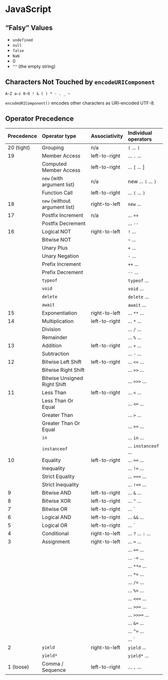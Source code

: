 # JavaScript

## “Falsy” Values

-   `undefined`
-   `null`
-   `false`
-   `NaN`
-   0
-   `""` (the empty string)

## Characters Not Touched by `encodeURIComponent`

`A–Z a–z 0–9 ! & ( ) * - . _ ~`

`encodeURIComponent()` encodes other characters as URI-encoded UTF-8.

## Operator Precedence

| Precedence | Operator type                 | Associativity | Individual operators |
|:-----------|:------------------------------|:--------------|:---------------------|
| 20 (tight) | Grouping                      | n/a           | `(` ... `)`          |
| 19         | Member Access                 | left-to-right | ... `.` ...          |
|            | Computed Member Access        | left-to-right | ... `[` ... ]        |
|            | `new` (with argument list)    | n/a           | new ... `(` ... `)`  |
|            | Function Call                 | left-to-right | ... `(` ... `)`      |
| 18         | `new` (without argument list) | right-to-left | `new` ...            |
| 17         | Postfix Increment             | n/a           | ... `++`             |
|            | Postfix Decrement             |               | ... `--`             |
| 16         | Logical NOT                   | right-to-left | `!` ...              |
|            | Bitwise NOT                   |               | `~` ...              |
|            | Unary Plus                    |               | `+` ...              |
|            | Unary Negation                |               | `-` ...              |
|            | Prefix Increment              |               | `++` ...             |
|            | Prefix Decrement              |               | `--` ...             |
|            | `typeof`                      |               | `typeof` ...         |
|            | `void`                        |               | `void` ...           |
|            | `delete`                      |               | `delete` ...         |
|            | `await`                       |               | `await` ...          |
| 15         | Exponentiation                | right-to-left | ... `**` ...         |
| 14         | Multiplication                | left-to-right | ... `*` ...          |
|            | Division                      |               | ... `/` ...          |
|            | Remainder                     |               | ... `%` ...          |
| 13         | Addition                      | left-to-right | ... `+` ...          |
|            | Subtraction                   |               | ... `-` ...          |
| 12         | Bitwise Left Shift            | left-to-right | ... `<<` ...         |
|            | Bitwise Right Shift           |               | ... `>>` ...         |
|            | Bitwise Unsigned Right Shift  |               | ... `>>>` ...        |
| 11         | Less Than                     | left-to-right | ... `<` ...          |
|            | Less Than Or Equal            |               | ... `<=` ...         |
|            | Greater Than                  |               | ... `>` ...          |
|            | Greater Than Or Equal         |               | ... `>=` ...         |
|            | `in`                          |               | ... `in` ...         |
|            | `instanceof`                  |               | ... `instanceof` ... |
| 10         | Equality                      | left-to-right | ... `==` ...         |
|            | Inequality                    |               | ... `!=` ...         |
|            | Strict Equality               |               | ... `===` ...        |
|            | Strict Inequality             |               | ... `!==` ...        |
| 9          | Bitwise AND                   | left-to-right | ... `&` ...          |
| 8          | Bitwise XOR                   | left-to-right | ... `^` ...          |
| 7          | Bitwise OR                    | left-to-right | ... `|` ...          |
| 6          | Logical AND                   | left-to-right | ... `&&` ...         |
| 5          | Logical OR                    | left-to-right | ... `||` ...         |
| 4          | Conditional                   | right-to-left | ... `?` ... `:` ...  |
| 3          | Assignment                    | right-to-left | ... `=` ...          |
|            |                               |               | ... `+=` ...         |
|            |                               |               | ... `-=` ...         |
|            |                               |               | ... `**=` ...        |
|            |                               |               | ... `*=` ...         |
|            |                               |               | ... `/=` ...         |
|            |                               |               | ... `%=` ...         |
|            |                               |               | ... `<<=` ...        |
|            |                               |               | ... `>>=` ...        |
|            |                               |               | ... `>>>=` ...       |
|            |                               |               | ... `&=` ...         |
|            |                               |               | ... `^=` ...         |
|            |                               |               | ... `|=` ...         |
| 2          | `yield`                       | right-to-left | `yield` ...          |
|            | `yield*`                      |               | `yield*` ...         |
| 1 (loose)  | Comma / Sequence              | left-to-right | ... `,` ...          |
